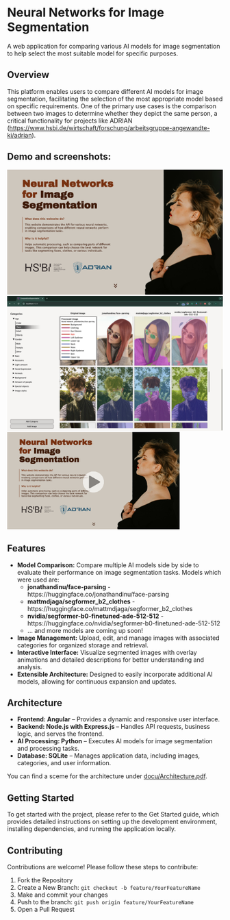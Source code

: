 # Neural Networks for Image Segmentation

A web application for comparing various AI models for image segmentation to help select the most suitable model for specific purposes.

## Overview

This platform enables users to compare different AI models for image segmentation, facilitating the selection of the most appropriate model based on specific requirements. One of the primary use cases is the comparison between two images to determine whether they depict the same person, a critical functionality for projects like ADRIAN (https://www.hsbi.de/wirtschaft/forschung/arbeitsgruppe-angewandte-ki/adrian).

## Demo and screenshots:
<img src="/docu/homepage_screenshot_no_video.png" alt="Homepage">
<br>
<img src="/docu/screenshot_comparation_page.jpeg" alt="Comparation page">
<br>
<a href="https://www.youtube.com/watch?v=HCTjcWAPbTU?autoplay=1" style="max-width: 80vw"><img src="/docu/homepage_screenshot.png" alt="Demo login" style="max-width:80%;"></a>

## Features
<ul>
<li><b>Model Comparison:</b> Compare multiple AI models side by side to evaluate their performance on image segmentation tasks. Models which were used are:
<ul>
<li><b>jonathandinu/face-parsing</b> - https://huggingface.co/jonathandinu/face-parsing</li>
<li><b>mattmdjaga/segformer_b2_clothes</b> - https://huggingface.co/mattmdjaga/segformer_b2_clothes</li>
<li><b>nvidia/segformer-b0-finetuned-ade-512-512</b> - https://huggingface.co/nvidia/segformer-b0-finetuned-ade-512-512</li>
<li> ... and more models are coming up soon!</li>
</ul>
</li>
<li><b>Image Management:</b> Upload, edit, and manage images with associated categories for organized storage and retrieval.</li>
<li><b>Interactive Interface:</b> Visualize segmented images with overlay animations and detailed descriptions for better understanding and analysis.</li>
<li><b>Extensible Architecture:</b> Designed to easily incorporate additional AI models, allowing for continuous expansion and updates.</li>
</ul>

## Architecture
<ul>
<li><b>Frontend: Angular</b> – Provides a dynamic and responsive user interface.</li>
<li><b>Backend: Node.js with Express.js </b> – Handles API requests, business logic, and serves the frontend.</li>
<li><b>AI Processing: Python</b> – Executes AI models for image segmentation and processing tasks.</li>
<li><b>Database: SQLite</b> – Manages application data, including images, categories, and user information.</li>
</ul>
You can find a sceme for the architecture under <a href='./docu/Architecture.pdf'>docu/Architecture.pdf</a>.

## Getting Started

To get started with the project, please refer to the Get Started guide, which provides detailed instructions on setting up the development environment, installing dependencies, and running the application locally.

## Contributing

Contributions are welcome! Please follow these steps to contribute:
<ol>
<li>Fork the Repository</li>
<li>Create a New Branch: <code>git checkout -b feature/YourFeatureName
</code></li>
<li>Make and commit your changes</li>
<li>Push to the branch: <code>git push origin feature/YourFeatureName</code></li>
<li>Open a Pull Request</li>
</ol>
